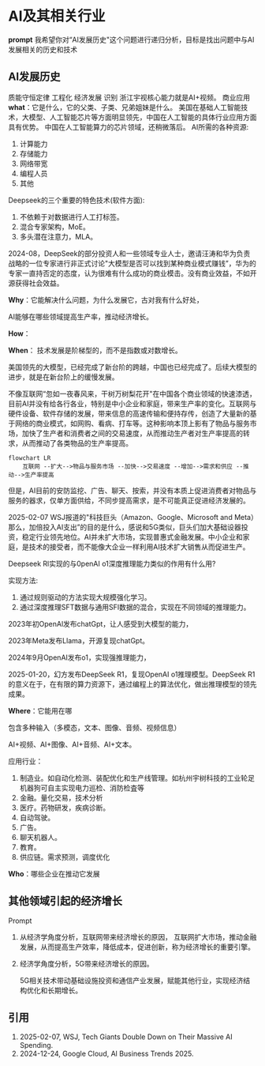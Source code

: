 # AI及其相关行业
**prompt**
我希望你对“AI发展历史"这个问题进行递归分析，目标是找出问题中与AI发展相关的历史和技术

## AI发展历史
质能守恒定律
工程化
经济发展
识别
浙江宇视核心能力就是AI+视频。
商业应用
**what**：它是什么，它的父类、子类、兄弟姐妹是什么。
美国在基础人工智能技术，大模型、人工智能芯片等方面明显领先，中国在人工智能的具体行业应用方面具有优势。
中国在人工智能算力的芯片领域，还稍微落后。
AI所需的各种资源:

1. 计算能力
2. 存储能力
3. 网络带宽
4. 编程人员
5. 其他

Deepseek的三个重要的特色技术(软件方面):

1. 不依赖于对数据进行人工打标签。
2. 混合专家架构，MoE。
3. 多头潜在注意力，MLA。

2024-08，DeepSeek的部分投资人和一些领域专业人士，邀请汪涛和华为负责战略的一位专家进行非正式讨论"大模型是否可以找到某种商业模式赚钱”，华为的专家一直持否定的态度，认为很难有什么成功的商业模击。没有商业效益，不如开源获得社会效益。

**Why**：它能解决什么问题，为什么发展它，古对我有什么好处，

AI能够在哪些领域提高生产率，推动经济增长。

**How**：

**When**：
技术发展是阶梯型的，而不是指数或对数增长。

美国领先的大模型，已经完成了新台阶的跨越，中国也已经完成了。后续大模型的进步，就是在新台阶上的缓慢发展。

不像互联网“忽如一夜春风来，干树万树梨花开"在中国各个商业领域的快速漆透，目前AI并没有给各行各业，特别是中小企业和家庭，带来生产率的变化。互联网与硬件设备、软件存储的发展，带来信息的高速传输和便持存传，创造了大量新的基于网络的商业模式，如网购、看病、打车等。这种影响本顶上影有了物品与服务市场，加快了生产者和消费者之间的交易速度，从而推动生产者对生产率提高的转求，从而推动了各类物品的生产率提高。

```mermaid
flowchart LR
	互联网 --扩大-->物品与服务市场 --加快-->交易速度 --增加-->需求和供应 --推动-->生产率提高
```

但是，AI目前的安防监挖、广告、聊天、按索，并没有本质上促进消费者对物品与服务的器求，仅单方面供给，不同步提高需求，是不可能真正促进经济发展的。

2025-02-07 WSJ报道的"科技巨头（Amazon、Google、Microsoft and Meta）那么，加倍投入AI支出”的目的是什么，感说和5G类似，巨头们加大基础设器投资，稳定行业领先地位。AI并未扩大市场，实现普惠式金融发展。中小企业和家庭，是技术的接受者，而不能像大企业一样利用AI技术扩大销售从而促进生产。

Deepseek Rl实现的与0penAI o1深度推理能力类似的作用有什么用?

实现方法:

1. 通过规则驱动的方法实现大规模强化学习。
2. 通过深度推理SFT数据与通用SFI数据的混合，实现在不同领域的推理能力。

2023年初OpenAl发布chatGpt，让人感受到大模型的能力，

2023年Meta发布Llama，开源复现chatGpt。

2024年9月OpenAI发布o1，实现强推理能力，

2025-01-20，幻方发布DeepSeek R1，复现OpenAI o1推理模型。DeepSeek R1的意义在于，在有限的算力资源下，通过编程上的算法优化，做出推理模型的领先成果。

**Where**：它能用在哪

包含多种输入（多模态，文本、图像、音频、视频信息）

AI+视频、AI+图像、AI+音频、AI+文本。

应用行业：

1. 制造业。如自动化检测、装配优化和生产线管理。如杭州宇树科技的工业轮足机器狗可自主实现电力巡检、消防检査等
2. 金融。量化交易，技术分析
3. 医疗。药物研发，疾病诊断。
4. 自动驾驶。
5. 广告。
6. 聊天机器人。
7. 教育。
8. 供应链。需求预测，调度优化

**Who**：哪些企业在推动它发展

## 其他领域引起的经济增长
Prompt

1. 从经济学角度分析，互联网带来经济增长的原因，
   互联网扩大市场，推动金融发展，从而提高生产效率，降低成本，促进创新，称为经济增长的重要引擎。

2. 经济学角度分析，5G带来经济增长的原因。

   5G相关技术带动基础设施投资和通信产业发展，赋能其他行业，实现经济结构优化和长期增长。

## 引用

1. 2025-02-07, WSJ, Tech Giants Double Down on Their Massive AI Spending.
2. 2024-12-24, Google Cloud, Al Business Trends 2025.